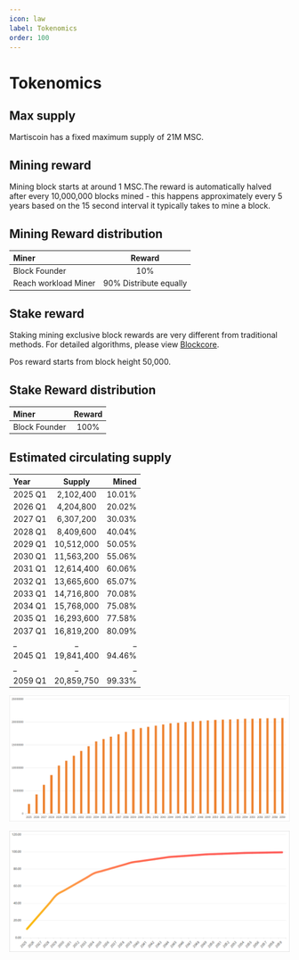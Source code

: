 ```yaml
---
icon: law
label: Tokenomics
order: 100
---
```

# Tokenomics

## Max supply

Martiscoin has a fixed maximum supply of 21M MSC.

## Mining reward

Mining block starts at around 1 MSC.The reward is automatically halved after every 10,000,000 blocks mined - this happens approximately every 5 years based on the 15 second interval it typically takes to mine a block.

## Mining Reward distribution

Miner   | Reward
:---   | :---:
Block Founder | 10%
Reach workload Miner | 90% Distribute equally

## Stake reward

Staking mining exclusive block rewards are very different from traditional methods. For detailed algorithms, please view [Blockcore](https://github.com/block-core/blockcore/blob/master/Documentation/proof-of-stake.md).

Pos reward starts from block height 50,000.

## Stake Reward distribution

 Miner   | Reward
:---   | :---:
Block Founder | 100%


## Estimated circulating supply

Year   | Supply | Mined
:---   | :---: | ---:
2025 Q1 | 	2,102,400	| 10.01%
2026 Q1	| 4,204,800	| 20.02%
2027 Q1 | 	6,307,200	| 30.03%
2028 Q1	| 8,409,600	| 40.04%
2029 Q1 | 	10,512,000| 	50.05%
2030 Q1	| 11,563,200	| 55.06%
2031 Q1	| 12,614,400	| 60.06%
2032 Q1	| 13,665,600	| 65.07%
2033 Q1	| 14,716,800	| 70.08%
2034 Q1	| 15,768,000| 	75.08%
2035 Q1	| 16,293,600	| 77.58%
2037 Q1	| 16,819,200	| 80.09%
_	| _	| _
2045 Q1	| 19,841,400| 	94.46%
_	| _	| _
2059 Q1	| 20,859,750	| 99.33%

![Emission Scheme](/static/supply.png)

![Emission Scheme 2](/static/supply2.png)